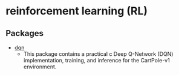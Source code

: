 # reinforcement learning (RL)

## Packages
* [dqn](./dqn/README.md)
    * This package contains a practical c Deep Q-Network (DQN) implementation, training, and inference for the CartPole-v1 environment.